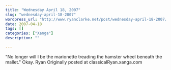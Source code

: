 ```yaml
---
title: "Wednesday April 18, 2007"
slug: "wednesday-april-18-2007"
wordpress_url: "http://www.ryanclarke.net/post/wednesday-april-18-2007/"
date: 2007-04-18
tags: []
categories: ["Xanga"]
description: ""

---
```


"No longer will I be the marionette treading the hamster wheel beneath the mallet."
Okay.
Ryan
Originally posted at classicalRyan.xanga.com
